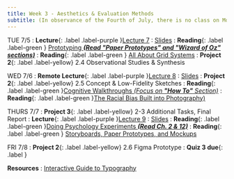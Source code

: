 ```yaml
---
title: Week 3 - Aesthetics & Evaluation Methods
subtitle: (In observance of the Fourth of July, there is no class on Monday, so no Studio this week.)
---
```


TUE 7/5
: **Lecture**{: .label .label-purple }[Lecture 7](#)
   : [Slides](#)
: **Reading**{: .label .label-green } [Prototyping _**(Read "Paper Prototypes" and "Wizard of Oz" sections)**_](http://courses.csail.mit.edu/6.831/2014/readings/L10-prototyping/#paper-prototypes)
: **Reading**{: .label .label-green } [All About Grid Systems](
https://webdesign.tutsplus.com/articles/all-about-grid-systems--webdesign-14471)
: **Project 2**{: .label .label-yellow} 2.4 Observational Studies & Synthesis

WED 7/6
: **Remote Lecture**{: .label .label-purple }[Lecture 8](#)
   : [Slides](#)
: **Project 2**{: .label .label-yellow} 2.5 Concept & Low-Fidelity Sketches
: **Reading**{: .label .label-green }[Cognitive Walkthroughs _(Focus on **"How To"** Section)_](https://www.usabilitybok.org/cognitive-walkthrough)
: **Reading**{: .label .label-green }[The Racial Bias Built into Photography)](https://drive.google.com/file/d/1sQ57eZtYvSphDrc0OM-F9QqsqRX91SIS/view?usp=sharing)



THURS 7/7
: **Project 3**{: .label .label-yellow} 2-3 Additional Tasks, Final Report 
: **Lecture**{: .label .label-purple }[Lecture 9](#)
  : [Slides](#)
: **Reading**{: .label .label-green }[Doing Psychology Experiments _**(Read Ch. 2 & 12)**_](https://drive.google.com/file/d/1U5qLPzlmmLgTh1nPyPvtdTXWG3ylhazi/view?usp=sharing)
: **Reading**{: .label .label-green } [ Storyboards, Paper Prototypes, and Mockups](https://www.youtube.com/watch?v=z4glsttyxw8)


FRI 7/8
: **Project 2**{: .label .label-yellow} 2.6 Figma Prototype
: **Quiz 3 due**{: .label }

**Resources**
: [Interactive Guide to Typography](http://www.kaikkonendesign.fi.s3-website-eu-west-1.amazonaws.com/typography/)

